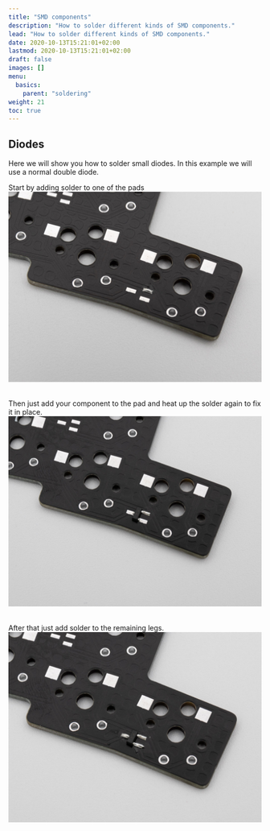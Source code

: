 ```yaml
---
title: "SMD components"
description: "How to solder different kinds of SMD components."
lead: "How to solder different kinds of SMD components."
date: 2020-10-13T15:21:01+02:00
lastmod: 2020-10-13T15:21:01+02:00
draft: false
images: []
menu:
  basics:
    parent: "soldering"
weight: 21
toc: true
---
```


## Diodes

Here we will show you how to solder small diodes. In this example we will use a normal double diode.

Start by adding solder to one of the pads
![diodes-1](diodes-1.jpg)

<br>Then just add your component to the pad and heat up the solder again to fix it in place.
![diodes-2](diodes-2.jpg)

<br>After that just add solder to the remaining legs.
![diodes-3](diodes-3.jpg)